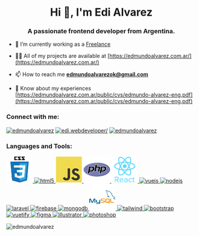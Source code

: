 <h1 align="center">Hi 👋, I'm Edi Alvarez</h1>
<h3 align="center">A passionate frontend developer from Argentina.</h3>

- 🔭 I’m currently working as a [Freelance](https://edmundoalvarez.com.ar/)

- 👨‍💻 All of my projects are available at [https://edmundoalvarez.com.ar/](https://edmundoalvarez.com.ar/)

- 📫 How to reach me **edmundoalvarezok@gmail.com**

- 📄 Know about my experiences [https://edmundoalvarez.com.ar/public/cvs/edmundo-alvarez-eng.pdf](https://edmundoalvarez.com.ar/public/cvs/edmundo-alvarez-eng.pdf)

<h3 align="left">Connect with me:</h3>
<p align="left">
<a href="https://linkedin.com/in/edmundoalvarez" target="blank"><img align="center" src="https://raw.githubusercontent.com/rahuldkjain/github-profile-readme-generator/master/src/images/icons/Social/linked-in-alt.svg" alt="edmundoalvarez" height="30" width="70" /></a>
<a href="https://instagram.com/edi.webdeveloper/" target="blank"><img align="center" src="https://raw.githubusercontent.com/rahuldkjain/github-profile-readme-generator/master/src/images/icons/Social/instagram.svg" alt="edi.webdeveloper/" height="30" width="70" /></a>
<a href="https://www.behance.net/edmundoalvarez" target="blank"><img align="center" src="https://raw.githubusercontent.com/rahuldkjain/github-profile-readme-generator/master/src/images/icons/Social/behance.svg" alt="edmundoalvarez" height="30" width="70" /></a>
</p>

<h3 align="left">Languages and Tools:</h3>
<p align="left"> 
    <a href="https://www.w3schools.com/css/" target="_blank" rel="noreferrer"> 
        <img src="https://raw.githubusercontent.com/devicons/devicon/master/icons/css3/css3-original-wordmark.svg" alt="css3" width="70" height="70"/> 
    </a>
    <a href="https://www.w3.org/html/" target="_blank" rel="noreferrer"> 
        <img src="https://cdn.jsdelivr.net/gh/devicons/devicon@latest/icons/html5/html5-original.svg" alt="html5" width="70" height="70"/> 
    </a>
    <a href="https://developer.mozilla.org/en-US/docs/Web/JavaScript" target="_blank" rel="noreferrer"> 
        <img src="https://raw.githubusercontent.com/devicons/devicon/master/icons/javascript/javascript-original.svg" alt="javascript" width="70" height="70"/> 
    </a> 
    <a href="https://www.php.net" target="_blank" rel="noreferrer"> 
        <img src="https://raw.githubusercontent.com/devicons/devicon/master/icons/php/php-original.svg" alt="php" width="70" height="70"/> 
    </a>
    <a href="https://reactjs.org/" target="_blank" rel="noreferrer"> 
        <img src="https://raw.githubusercontent.com/devicons/devicon/master/icons/react/react-original-wordmark.svg" alt="react" width="70" height="70"/> 
    </a> 
    <a href="https://vuejs.org/" target="_blank" rel="noreferrer"> 
        <img src="https://cdn.jsdelivr.net/gh/devicons/devicon@latest/icons/vuejs/vuejs-original.svg" alt="vuejs" width="70" height="70"/> 
    </a>
    <a href="https://nodejs.org" target="_blank" rel="noreferrer"> 
        <img src="https://cdn.jsdelivr.net/gh/devicons/devicon@latest/icons/nodejs/nodejs-plain-wordmark.svg" alt="nodejs" width="70" height="70"/> 
    </a>   
    <a href="https://laravel.com/" target="_blank" rel="noreferrer"> 
        <img src="https://cdn.jsdelivr.net/gh/devicons/devicon@latest/icons/laravel/laravel-original.svg" alt="laravel" width="70" height="70"/> 
    </a>   
    <a href="https://firebase.google.com/" target="_blank" rel="noreferrer"> 
        <img src="https://cdn.jsdelivr.net/gh/devicons/devicon@latest/icons/firebase/firebase-original.svg" alt="firebase" width="70" height="70"/> 
    </a> 
    <a href="https://www.mongodb.com/" target="_blank" rel="noreferrer"> 
        <img src="https://cdn.jsdelivr.net/gh/devicons/devicon@latest/icons/mongodb/mongodb-original.svg" alt="mongodb" width="70" height="70"/> 
    </a> 
    <a href="https://www.mysql.com/" target="_blank" rel="noreferrer"> 
        <img src="https://raw.githubusercontent.com/devicons/devicon/master/icons/mysql/mysql-original-wordmark.svg" alt="mysql" width="70" height="70"/> 
    </a>  
    <a href="https://tailwindcss.com/" target="_blank" rel="noreferrer"> 
        <img src="https://cdn.jsdelivr.net/gh/devicons/devicon@latest/icons/tailwindcss/tailwindcss-original.svg" alt="tailwind" width="70" height="70"/> 
    </a> 
    <a href="https://getbootstrap.com" target="_blank" rel="noreferrer"> 
        <img src="https://cdn.jsdelivr.net/gh/devicons/devicon@latest/icons/bootstrap/bootstrap-original.svg" alt="bootstrap" width="70" height="70"/> 
    </a>  
    <a href="https://vuetifyjs.com/en/" target="_blank" rel="noreferrer"> 
        <img src="https://cdn.jsdelivr.net/gh/devicons/devicon@latest/icons/vuetify/vuetify-original.svg" alt="vuetify" width="70" height="70"/> 
    </a>
    <a href="https://www.figma.com/" target="_blank" rel="noreferrer"> 
        <img src="https://cdn.jsdelivr.net/gh/devicons/devicon@latest/icons/figma/figma-original.svg" alt="figma" width="70" height="70"/> 
    </a> 
    <a href="https://www.adobe.com/in/products/illustrator.html" target="_blank" rel="noreferrer"> 
        <img src="https://www.vectorlogo.zone/logos/adobe_illustrator/adobe_illustrator-icon.svg" alt="illustrator" width="70" height="70"/> 
    </a>
    <a href="https://www.photoshop.com/en" target="_blank" rel="noreferrer"> 
        <img src="https://cdn.jsdelivr.net/gh/devicons/devicon@latest/icons/photoshop/photoshop-original.svg" alt="photoshop" width="70" height="70"/> 
    </a> 
</p>

<p>
    <img align="center" src="https://github-readme-stats.vercel.app/api/top-langs?username=edmundoalvarez&show_icons=true&locale=en&layout=compact" alt="edmundoalvarez" />
</p>

